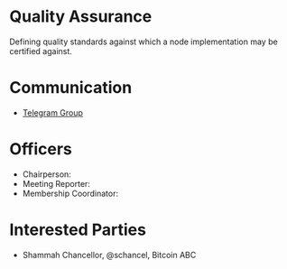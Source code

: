 # Quality Assurance

Defining quality standards against which a node implementation may be
certified against.

# Communication

* [Telegram Group](https://t.me/joinchat/AAAAAFMGq7FrTocnust)

# Officers

 * Chairperson:
 * Meeting Reporter:
 * Membership Coordinator:

# Interested Parties

- Shammah Chancellor, @schancel, Bitcoin ABC